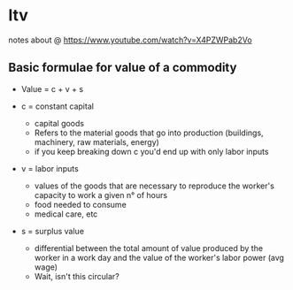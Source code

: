 # ltv
notes about @ https://www.youtube.com/watch?v=X4PZWPab2Vo

## Basic formulae for value of a commodity

- Value = c + v + s

- c = constant capital
    - capital goods
    - Refers to the material goods that go into production (buildings, machinery, raw materials, energy)
    - if you keep breaking down c you'd end up with only labor inputs

- v = labor inputs
    - values of the goods that are necessary to reproduce the worker's capacity to work a given n° of hours
    - food needed to consume
    - medical care, etc

- s = surplus value
    - differential between the total amount of value produced by the worker in a work day and the value of the worker's labor power (avg wage)
    * Wait, isn't this circular?